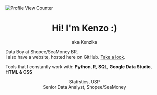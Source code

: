 
![Profile View Counter](https://komarev.com/ghpvc/?username=KenzoBH&color=brightgreen)

<h1 align="center">Hi! I'm Kenzo :)</h1>

<p align="center">aka Kenzika</p>

Data Boy at Shopee/SeaMoney BR.   
I also have a website, hosted here on GitHub. [Take a look](https://kenzobh.github.io/).

Tools that I constantly work with: **Python**, **R**, **SQL**, **Google Data Studio**, **HTML & CSS**

<p align="center">Statistics, USP<br>Senior Data Analyst, Shopee/SeaMoney</p>
